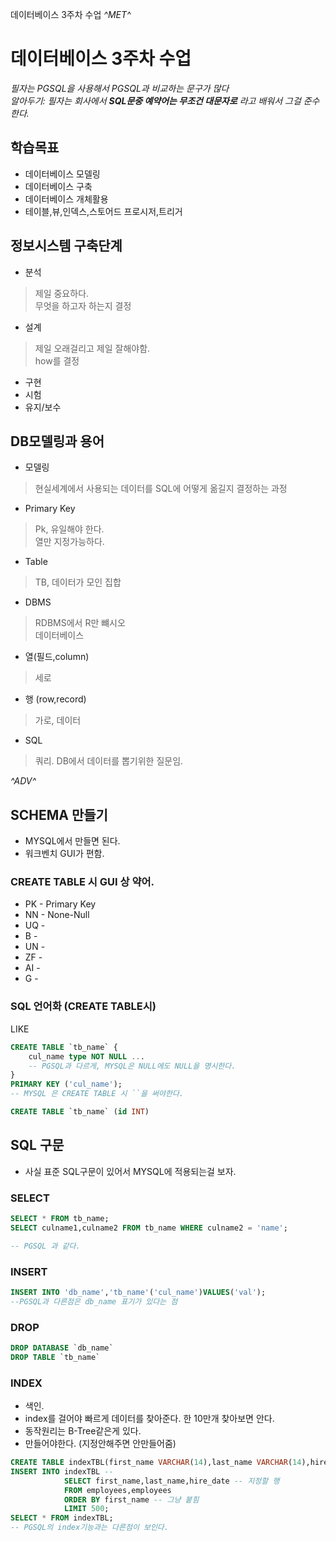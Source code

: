 데이터베이스 3주차 수업
*^*MET*^*

# 데이터베이스 3주차 수업
*필자는 PGSQL을 사용해서 PGSQL과 비교하는 문구가 많다*    
*알아두기: 필자는 회사에서 **SQL문중 예약어는 무조건 대문자로** 라고 배워서 그걸 준수한다.*
## 학습목표
- 데이터베이스 모델링
- 데이터베이스 구축
- 데이터베이스 개체활용
- 테이블,뷰,인덱스,스토어드 프로시저,트리거

## 정보시스템 구축단계
- 분석
> 제일 중요하다.    
> 무엇을 하고자 하는지 결정
- 설계
> 제일 오래걸리고 제일 잘해야함.    
> how를 결정
- 구현
- 시험
- 유지/보수

## DB모델링과 용어
- 모델링 
> 현실세계에서 사용되는 데이터를 SQL에 어떻게 옮길지 결정하는 과정
- Primary Key
> Pk, 유일해야 한다.    
> 열만 지정가능하다.
- Table
> TB, 데이터가 모인 집합
- DBMS
> RDBMS에서 R만 뺴시오  
> 데이터베이스
- 열(필드,column)
> 세로
- 행 (row,record)
> 가로, 데이터
- SQL
> 쿼리. DB에서 데이터를 뽑기위한 질문임.

*^*ADV*^*
## SCHEMA 만들기
- MYSQL에서 만들면 된다. 
- 워크벤치 GUI가 편함.

### CREATE TABLE 시 GUI 상 약어.
- PK - Primary Key
- NN - None-Null
- UQ -  
- B - 
- UN - 
- ZF - 
- AI - 
- G -  

### SQL 언어화 (CREATE TABLE시)
LIKE 
```SQL
CREATE TABLE `tb_name` {
    cul_name type NOT NULL ... 
    -- PGSQL과 다르게, MYSQL은 NULL에도 NULL을 명시한다.
}
PRIMARY KEY ('cul_name');
-- MYSQL 은 CREATE TABLE 시 ``을 써야한다. 

CREATE TABLE `tb_name` (id INT)
```
## SQL 구문
- 사실 표준 SQL구문이 있어서 MYSQL에 적용되는걸 보자.

### SELECT
```SQL
SELECT * FROM tb_name; 
SELECT culname1,culname2 FROM tb_name WHERE culname2 = 'name';

-- PGSQL 과 같다.
```

### INSERT
```SQL
INSERT INTO 'db_name','tb_name'('cul_name')VALUES('val');
--PGSQL과 다른점은 db_name 표기가 있다는 점
```

### DROP
```SQL
DROP DATABASE `db_name`
DROP TABLE `tb_name`
```

### INDEX
- 색인.
- index를 걸어야 빠르게 데이터를 찾아준다. 한 10만개 찾아보면 안다.
- 동작원리는 B-Tree같은게 있다.
- 만들어야한다. (지정안해주면 안만들어줌)

```SQL
CREATE TABLE indexTBL(first_name VARCHAR(14),last_name VARCHAR(14),hire_date DATE); -- index table
INSERT INTO indexTBL -- 
            SELECT first_name,last_name,hire_date -- 지정할 행
            FROM employees,employees 
            ORDER BY first_name -- 그냥 붙힘
            LIMIT 500; 
SELECT * FROM indexTBL;
-- PGSQL의 index기능과는 다른점이 보인다.
```


